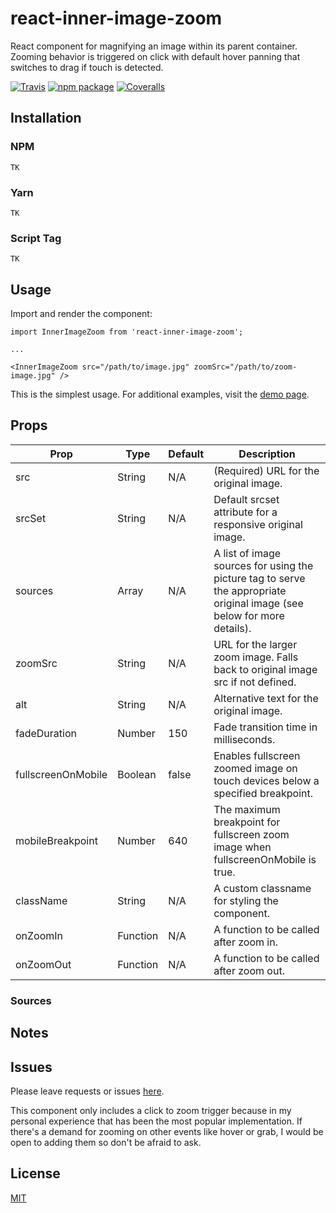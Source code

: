 # react-inner-image-zoom

React component for magnifying an image within its parent container. Zooming behavior is triggered on click with default hover panning that switches to drag if touch is detected.

[![Travis][build-badge]][build]
[![npm package][npm-badge]][npm]
[![Coveralls][coveralls-badge]][coveralls]

## Installation

### NPM
```
TK
```

### Yarn
```
TK
```

### Script Tag
```
TK
```

## Usage

Import and render the component:
```
import InnerImageZoom from 'react-inner-image-zoom';

...

<InnerImageZoom src="/path/to/image.jpg" zoomSrc="/path/to/zoom-image.jpg" />
```

This is the simplest usage. For additional examples, visit the [demo page](https://laurenashpole.github.io/react-inner-image-zoom).

## Props

Prop | Type | Default | Description
--- | --- | --- | ---
src | String | N/A | (Required) URL for the original image.
srcSet | String | N/A | Default srcset attribute for a responsive original image.
sources | Array | N/A | A list of image sources for using the picture tag to serve the appropriate original image (see below for more details).
zoomSrc | String | N/A | URL for the larger zoom image. Falls back to original image src if not defined.
alt | String | N/A | Alternative text for the original image.
fadeDuration | Number | 150 | Fade transition time in milliseconds.
fullscreenOnMobile | Boolean | false | Enables fullscreen zoomed image on touch devices below a specified breakpoint.
mobileBreakpoint | Number | 640 | The maximum breakpoint for fullscreen zoom image when fullscreenOnMobile is true.
className | String | N/A | A custom classname for styling the component.
onZoomIn | Function | N/A | A function to be called after zoom in.
onZoomOut | Function | N/A | A function to be called after zoom out.

### Sources

## Notes

## Issues

Please leave requests or issues [here](https://github.com/laurenashpole/react-inner-image-zoom/issues).

This component only includes a click to zoom trigger because in my personal experience that has been the most popular implementation. If there's a demand for zooming on other events like hover or grab, I would be open to adding them so don't be afraid to ask.

## License

[MIT](https://github.com/laurenashpole/react-inner-image-zoom/blob/master/LICENSE)

[build-badge]: https://img.shields.io/travis/user/repo/master.png?style=flat-square
[build]: https://travis-ci.org/user/repo

[npm-badge]: https://img.shields.io/npm/v/npm-package.png?style=flat-square
[npm]: https://www.npmjs.org/package/npm-package

[coveralls-badge]: https://img.shields.io/coveralls/user/repo/master.png?style=flat-square
[coveralls]: https://coveralls.io/github/user/repo
